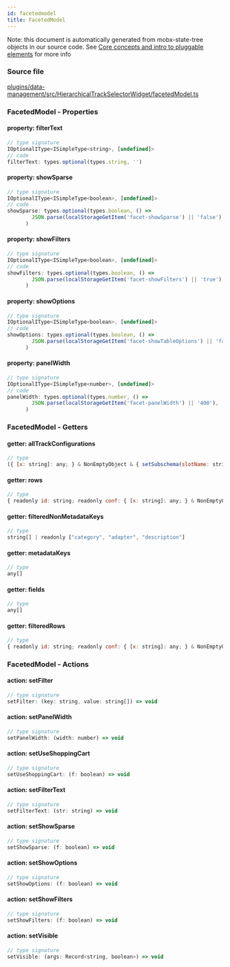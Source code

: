```yaml
---
id: facetedmodel
title: FacetedModel
---
```


Note: this document is automatically generated from mobx-state-tree objects in
our source code. See
[Core concepts and intro to pluggable elements](/docs/developer_guide/) for more
info

### Source file

[plugins/data-management/src/HierarchicalTrackSelectorWidget/facetedModel.ts](https://github.com/GMOD/jbrowse-components/blob/main/plugins/data-management/src/HierarchicalTrackSelectorWidget/facetedModel.ts)

### FacetedModel - Properties

#### property: filterText

```js
// type signature
IOptionalIType<ISimpleType<string>, [undefined]>
// code
filterText: types.optional(types.string, '')
```

#### property: showSparse

```js
// type signature
IOptionalIType<ISimpleType<boolean>, [undefined]>
// code
showSparse: types.optional(types.boolean, () =>
        JSON.parse(localStorageGetItem('facet-showSparse') || 'false'),
      )
```

#### property: showFilters

```js
// type signature
IOptionalIType<ISimpleType<boolean>, [undefined]>
// code
showFilters: types.optional(types.boolean, () =>
        JSON.parse(localStorageGetItem('facet-showFilters') || 'true'),
      )
```

#### property: showOptions

```js
// type signature
IOptionalIType<ISimpleType<boolean>, [undefined]>
// code
showOptions: types.optional(types.boolean, () =>
        JSON.parse(localStorageGetItem('facet-showTableOptions') || 'false'),
      )
```

#### property: panelWidth

```js
// type signature
IOptionalIType<ISimpleType<number>, [undefined]>
// code
panelWidth: types.optional(types.number, () =>
        JSON.parse(localStorageGetItem('facet-panelWidth') || '400'),
      )
```

### FacetedModel - Getters

#### getter: allTrackConfigurations

```js
// type
({ [x: string]: any; } & NonEmptyObject & { setSubschema(slotName: string, data: Record<string, unknown>): Record<string, unknown> | ({ [x: string]: any; } & NonEmptyObject & ... & IStateTreeNode<...>); } & IStateTreeNode<...>)[]
```

#### getter: rows

```js
// type
{ readonly id: string; readonly conf: { [x: string]: any; } & NonEmptyObject & { setSubschema(slotName: string, data: Record<string, unknown>): Record<string, unknown> | ({ ...; } & ... 2 more ... & IStateTreeNode<...>); } & IStateTreeNode<...>; ... 4 more ...; readonly metadata: Record<string, unknown>; }[]
```

#### getter: filteredNonMetadataKeys

```js
// type
string[] | readonly ["category", "adapter", "description"]
```

#### getter: metadataKeys

```js
// type
any[]
```

#### getter: fields

```js
// type
any[]
```

#### getter: filteredRows

```js
// type
{ readonly id: string; readonly conf: { [x: string]: any; } & NonEmptyObject & { setSubschema(slotName: string, data: Record<string, unknown>): Record<string, unknown> | ({ ...; } & ... 2 more ... & IStateTreeNode<...>); } & IStateTreeNode<...>; ... 4 more ...; readonly metadata: Record<string, unknown>; }[]
```

### FacetedModel - Actions

#### action: setFilter

```js
// type signature
setFilter: (key: string, value: string[]) => void
```

#### action: setPanelWidth

```js
// type signature
setPanelWidth: (width: number) => void
```

#### action: setUseShoppingCart

```js
// type signature
setUseShoppingCart: (f: boolean) => void
```

#### action: setFilterText

```js
// type signature
setFilterText: (str: string) => void
```

#### action: setShowSparse

```js
// type signature
setShowSparse: (f: boolean) => void
```

#### action: setShowOptions

```js
// type signature
setShowOptions: (f: boolean) => void
```

#### action: setShowFilters

```js
// type signature
setShowFilters: (f: boolean) => void
```

#### action: setVisible

```js
// type signature
setVisible: (args: Record<string, boolean>) => void
```
